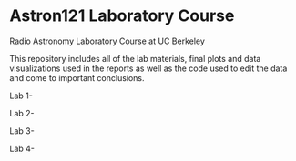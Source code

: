 # Astron121 Laboratory Course
Radio Astronomy Laboratory Course at UC Berkeley 

This repository includes all of the lab materials, final plots and data visualizations used in the reports as well as the code used to edit the data and come to important conclusions. 

Lab 1- 

Lab 2- 

Lab 3- 

Lab 4- 
